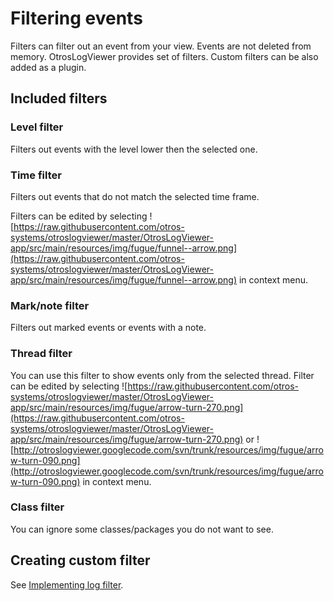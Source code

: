# Filtering events #
Filters can filter out an event from your view. Events are not deleted from memory. OtrosLogViewer provides set of filters. Custom filters can be also added as a plugin.


## Included filters ##
### Level filter ###
Filters out events with the level lower then the selected one.
### Time filter ###
Filters out events that do not match the selected time frame.

Filters can be edited by selecting ![https://raw.githubusercontent.com/otros-systems/otroslogviewer/master/OtrosLogViewer-app/src/main/resources/img/fugue/funnel--arrow.png](https://raw.githubusercontent.com/otros-systems/otroslogviewer/master/OtrosLogViewer-app/src/main/resources/img/fugue/funnel--arrow.png) in context menu.
### Mark/note filter ###
Filters out marked events or events with a note.
### Thread filter ###
You can use this filter to show events only from the selected thread.
Filter can be edited by selecting ![https://raw.githubusercontent.com/otros-systems/otroslogviewer/master/OtrosLogViewer-app/src/main/resources/img/fugue/arrow-turn-270.png](https://raw.githubusercontent.com/otros-systems/otroslogviewer/master/OtrosLogViewer-app/src/main/resources/img/fugue/arrow-turn-270.png) or ![http://otroslogviewer.googlecode.com/svn/trunk/resources/img/fugue/arrow-turn-090.png](http://otroslogviewer.googlecode.com/svn/trunk/resources/img/fugue/arrow-turn-090.png) in context menu.
### Class filter ###
You can ignore some classes/packages you do not want to see.


## Creating custom filter ##
See [Implementing log filter](ImplementingLogFilter.md).
